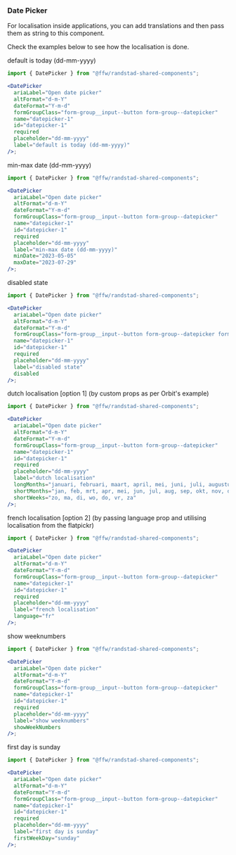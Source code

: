 ### Date Picker
For localisation inside applications, you can add translations and then pass them as string to this component.

Check the examples below to see how the localisation is done.

default is today (dd-mm-yyyy)
```jsx
import { DatePicker } from "@ffw/randstad-shared-components";

<DatePicker
  ariaLabel="Open date picker"
  altFormat="d-m-Y"
  dateFormat="Y-m-d"
  formGroupClass="form-group__input--button form-group--datepicker"
  name="datepicker-1"
  id="datepicker-1"
  required
  placeholder="dd-mm-yyyy"
  label="default is today (dd-mm-yyyy)"
/>;
```

min-max date (dd-mm-yyyy)
```jsx
import { DatePicker } from "@ffw/randstad-shared-components";

<DatePicker
  ariaLabel="Open date picker"
  altFormat="d-m-Y"
  dateFormat="Y-m-d"
  formGroupClass="form-group__input--button form-group--datepicker"
  name="datepicker-1"
  id="datepicker-1"
  required
  placeholder="dd-mm-yyyy"
  label="min-max date (dd-mm-yyyy)"
  minDate="2023-05-05"
  maxDate="2023-07-29"
/>;
```

disabled state
```jsx
import { DatePicker } from "@ffw/randstad-shared-components";

<DatePicker
  ariaLabel="Open date picker"
  altFormat="d-m-Y"
  dateFormat="Y-m-d"
  formGroupClass="form-group__input--button form-group--datepicker form-group--disabled"
  name="datepicker-1"
  id="datepicker-1"
  required
  placeholder="dd-mm-yyyy"
  label="disabled state"
  disabled
/>;
```

dutch localisation [option 1] (by custom props as per Orbit's example)
```jsx
import { DatePicker } from "@ffw/randstad-shared-components";

<DatePicker
  ariaLabel="Open date picker"
  altFormat="d-m-Y"
  dateFormat="Y-m-d"
  formGroupClass="form-group__input--button form-group--datepicker"
  name="datepicker-1"
  id="datepicker-1"
  required
  placeholder="dd-mm-yyyy"
  label="dutch localisation"
  longMonths="januari, februari, maart, april, mei, juni, juli, augustus, september, oktober, november, december"
  shortMonths="jan, feb, mrt, apr, mei, jun, jul, aug, sep, okt, nov, dec"
  shortWeeks="zo, ma, di, wo, do, vr, za"
/>;
```

french localisation [option 2] (by passing language prop and utilising localisation from the flatpickr)
```jsx
import { DatePicker } from "@ffw/randstad-shared-components";

<DatePicker
  ariaLabel="Open date picker"
  altFormat="d-m-Y"
  dateFormat="Y-m-d"
  formGroupClass="form-group__input--button form-group--datepicker"
  name="datepicker-1"
  id="datepicker-1"
  required
  placeholder="dd-mm-yyyy"
  label="french localisation"
  language="fr"
/>;
```

show weeknumbers
```jsx
import { DatePicker } from "@ffw/randstad-shared-components";

<DatePicker
  ariaLabel="Open date picker"
  altFormat="d-m-Y"
  dateFormat="Y-m-d"
  formGroupClass="form-group__input--button form-group--datepicker"
  name="datepicker-1"
  id="datepicker-1"
  required
  placeholder="dd-mm-yyyy"
  label="show weeknumbers"
  showWeekNumbers
/>;
```

first day is sunday
```jsx
import { DatePicker } from "@ffw/randstad-shared-components";

<DatePicker
  ariaLabel="Open date picker"
  altFormat="d-m-Y"
  dateFormat="Y-m-d"
  formGroupClass="form-group__input--button form-group--datepicker"
  name="datepicker-1"
  id="datepicker-1"
  required
  placeholder="dd-mm-yyyy"
  label="first day is sunday"
  firstWeekDay="sunday"
/>;
```